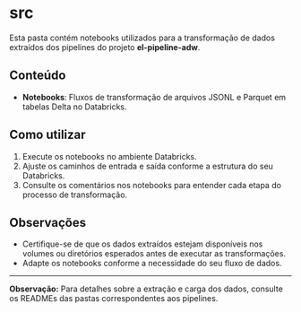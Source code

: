 # src

Esta pasta contém notebooks utilizados para a transformação de dados extraídos dos pipelines do projeto **el-pipeline-adw**.

## Conteúdo

- **Notebooks**: Fluxos de transformação de arquivos JSONL e Parquet em tabelas Delta no Databricks.

## Como utilizar

1. Execute os notebooks no ambiente Databricks.
2. Ajuste os caminhos de entrada e saída conforme a estrutura do seu Databricks.
3. Consulte os comentários nos notebooks para entender cada etapa do processo de transformação.

## Observações

- Certifique-se de que os dados extraídos estejam disponíveis nos volumes ou diretórios esperados antes de executar as transformações.
- Adapte os notebooks conforme a necessidade do seu fluxo de dados.

---
**Observação:** Para detalhes sobre a extração e carga dos dados, consulte os READMEs das pastas correspondentes aos pipelines.